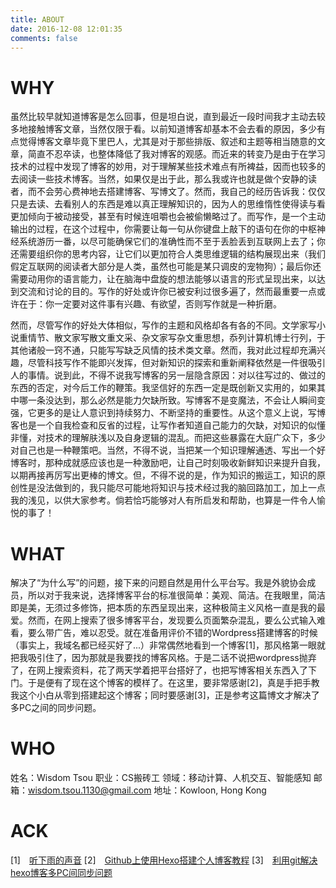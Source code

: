 ```yaml
---
title: ABOUT
date: 2016-12-08 12:01:35
comments: false
---
```


# WHY

虽然比较早就知道博客是怎么回事，但是坦白说，直到最近一段时间我才主动去较多地接触博客文章，当然仅限于看。以前知道博客却基本不会去看的原因，多少有点觉得博客文章毕竟下里巴人，尤其是对于那些排版、叙述和主题等相当随意的文章，简直不忍卒读，也整体降低了我对博客的观感。而近来的转变乃是由于在学习技术的过程中发现了博客的妙用，对于理解某些技术难点有所裨益，因而也较多的去阅读一些技术博客。当然，如果仅是出于此，那么我或许也就是做个安静的读者，而不会劳心费神地去搭建博客、写博文了。然而，我自己的经历告诉我：仅仅只是去读、去看别人的东西是难以真正理解知识的，因为人的思维惰性使得读与看更加倾向于被动接受，甚至有时候连咀嚼也会被偷懒略过了。而写作，是一个主动输出的过程，在这个过程中，你需要让每一句从你键盘上敲下的语句在你的中枢神经系统游历一番，以尽可能确保它们的准确性而不至于丢脸丢到互联网上去了；你还需要组织你的思考内容，让它们以更加符合人类思维逻辑的结构展现出来（我们假定互联网的阅读者大部分是人类，虽然也可能是某只调皮的宠物狗）；最后你还需要动用你的语言能力，让在脑海中盘旋的想法能够以语言的形式呈现出来，以达到交流和讨论的目的。写作的好处或许你已被安利过很多遍了，然而最重要一点或许在于：你一定要对这件事有兴趣、有欲望，否则写作就是一种折磨。


然而，尽管写作的好处大体相似，写作的主题和风格却各有各的不同。文学家写小说重情节、散文家写散文重文采、杂文家写杂文重思想，忝列计算机博士行列，于其他诸般一窍不通，只能写写缺乏风情的技术类文章。然而，我对此过程却充满兴趣，尽管科技写作不能即兴发挥，但对新知识的探索和重新阐释依然是一件很吸引人的事情。说到此，不得不说我写博客的另一层隐含原因：对以往写过的、做过的东西的否定，对今后工作的鞭策。我坚信好的东西一定是既创新又实用的，如果其中哪一条没达到，那么必然是能力欠缺所致。写博客不是变魔法，不会让人瞬间变强，它更多的是让人意识到持续努力、不断坚持的重要性。从这个意义上说，写博客也是一个自我检查和反省的过程，让写作者知道自己能力的欠缺，对知识的似懂非懂，对技术的理解肤浅以及自身逻辑的混乱。而把这些暴露在大庭广众下，多少对自己也是一种鞭策吧。当然，不得不说，当把某一个知识理解通透、写出一个好博客时，那种成就感应该也是一种激励吧，让自己时刻吸收新鲜知识来提升自我，以期再接再厉写出更棒的博文。但，不得不说的是，作为知识的搬运工，知识的原创性是没法做到的，我只能尽可能地将知识与技术经过我的脑回路加工，加上一点我的浅见，以供大家参考。倘若恰巧能够对人有所启发和帮助，也算是一件令人愉悦的事了！




# WHAT


解决了“为什么写”的问题，接下来的问题自然是用什么平台写。我是外貌协会成员，所以对于我来说，选择博客平台的标准很简单：美观、简洁。在我眼里，简洁即是美，无须过多修饰，把本质的东西呈现出来，这种极简主义风格一直是我的最爱。然而，在网上搜索了很多博客平台，发现要么页面繁杂混乱，要么公式输入难看，要么带广告，难以忍受。就在准备用评价不错的Wordpress搭建博客的时候（事实上，我域名都已经买好了...）非常偶然地看到一个博客[1]，那风格第一眼就把我吸引住了，因为那就是我要找的博客风格。于是二话不说把wordpress抛弃了，在网上搜索资料，花了两天学着把平台搭好了，也把写博客相关东西入了下门。于是便有了现在这个博客的模样了。在这里，要非常感谢[2]，真是手把手教我这个小白从零到搭建起这个博客；同时要感谢[3]，正是参考这篇博文才解决了多PC之间的同步问题。







# WHO


姓名：Wisdom Tsou
职业：CS搬砖工
领域：移动计算、人机交互、智能感知
邮箱：wisdom.tsou.1130@gmail.com
地址：Kowloon, Hong Kong




# ACK

[1]　[听下雨的声音](https://chenrudan.github.io/)
[2]　[Github上使用Hexo搭建个人博客教程](http://www.jianshu.com/p/f4cc5866946b)
[3]　[利用git解决hexo博客多PC间同步问题](http://chitanda.me/2015/06/18/hexo-sync-in-multiple-pc/)

